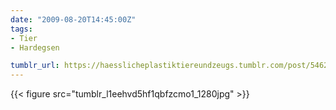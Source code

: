 ```yaml
---
date: "2009-08-20T14:45:00Z"
tags:
- Tier
- Hardegsen

tumblr_url: https://haesslicheplastiktiereundzeugs.tumblr.com/post/546282279
---
```

{{< figure src="tumblr_l1eehvd5hf1qbfzcmo1_1280jpg" >}} 
